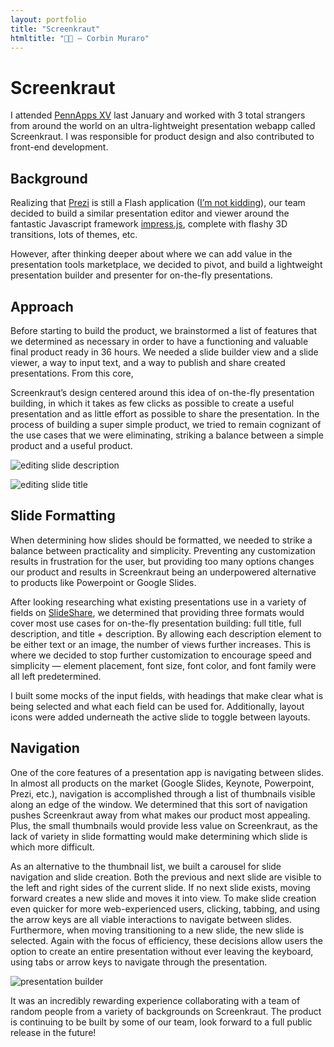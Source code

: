 ```yaml
---
layout: portfolio
title: "Screenkraut"
htmltitle: "👨‍🏫 — Corbin Muraro"
---
```


# Screenkraut

I attended [PennApps XV](http://2017w.pennapps.com) last January and worked with 3 total strangers from around the world on an ultra-lightweight presentation webapp called Screenkraut. I was responsible for product design and also contributed to front-end development.

## Background

Realizing that [Prezi](http://prezi.com) is still a Flash application ([I’m not kidding](https://prezi.com/support/article/troubleshooting/system-requirements-for-prezi/#highendusage)), our team decided to build a similar presentation editor and viewer around the fantastic Javascript framework [impress.js](https://github.com/impress/impress.js/), complete with flashy 3D transitions, lots of themes, etc. 

However, after thinking deeper about where we can add value in the presentation tools marketplace, we decided to pivot, and build a lightweight presentation builder and presenter for on-the-fly presentations.

## Approach

Before starting to build the product, we brainstormed a list of features that we determined as necessary in order to have a functioning and valuable final product ready in 36 hours. We needed a slide builder view and a slide viewer, a way to input text, and a way to publish and share created presentations. From this core, 

Screenkraut’s design centered around this idea of on-the-fly presentation building, in which it takes as few clicks as possible to create a useful presentation and as little effort as possible to share the presentation. In the process of building a super simple product, we tried to remain cognizant of the use cases that we were eliminating, striking a balance between a simple product and a useful product.

![editing slide description]({{site.baseurl}}/images/screenkraut-images/screenkraut-edit-description.png)

![editing slide title]({{site.baseurl}}/images/screenkraut-images/screenkraut-edit-title.png)

## Slide Formatting

When determining how slides should be formatted, we needed to strike a balance between practicality and simplicity. Preventing any customization results in frustration for the user, but providing too many options changes our product and results in Screenkraut being an underpowered alternative to products like Powerpoint or Google Slides. 

After looking researching what existing presentations use in a variety of fields on [SlideShare](http://www.slideshare.net), we determined that providing three formats would cover most use cases for on-the-fly presentation building: full title, full description, and title + description. By allowing each description element to be either text or an image, the number of views further increases. This is where we decided to stop further customization to encourage speed and simplicity — element placement, font size, font color, and font family were all left predetermined.

I built some mocks of the input fields, with headings that make clear what is being selected and what each field can be used for. Additionally, layout icons were added underneath the active slide to toggle between layouts.

## Navigation

One of the core features of a presentation app is navigating between slides. In almost all products on the market (Google Slides, Keynote, Powerpoint, Prezi, etc.), navigation is accomplished through a list of thumbnails visible along an edge of the window. We determined that this sort of navigation pushes Screenkraut away from what makes our product most appealing. Plus, the small thumbnails would provide less value on Screenkraut, as the lack of variety in slide formatting would make determining which slide is which more difficult.

As an alternative to the thumbnail list, we built a carousel for slide navigation and slide creation. Both the previous and next slide are visible to the left and right sides of the current slide. If no next slide exists, moving forward creates a new slide and moves it into view. To make slide creation even quicker for more web-experienced users, clicking, tabbing, and using the arrow keys are all viable interactions to navigate between slides. Furthermore, when moving transitioning to a new slide, the new slide is selected. Again with the focus of efficiency, these decisions allow users the option to create an entire presentation without ever leaving the keyboard, using tabs or arrow keys to navigate through the presentation.

![presentation builder]({{site.baseurl}}/images/screenkraut-images/screenkraut-main.png)

It was an incredibly rewarding experience collaborating with a team of random people from a variety of backgrounds on Screenkraut. The product is continuing to be built by some of our team, look forward to a full public release in the future!


